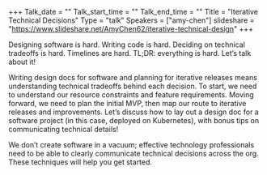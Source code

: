 +++
Talk_date = ""
Talk_start_time = ""
Talk_end_time = ""
Title = "Iterative Technical Decisions"
Type = "talk"
Speakers = ["amy-chen"]
slideshare = "https://www.slideshare.net/AmyChen62/iterative-technical-design"
+++

Designing software is hard. Writing code is hard. Deciding on technical tradeoffs is hard. Timelines are hard. TL;DR: everything is hard. Let’s talk about it!

Writing design docs for software and planning for iterative releases means understanding technical tradeoffs behind each decision. To start, we need to understand our resource constraints and feature requirements. Moving forward, we need to plan the initial MVP, then map our route to iterative releases and improvements. Let’s discuss how to lay out a design doc for a software project (in this case, deployed on Kubernetes), with bonus tips on communicating technical details!

We don’t create software in a vacuum; effective technology professionals need to be able to clearly communicate technical decisions across the org. These techniques will help you get started.
